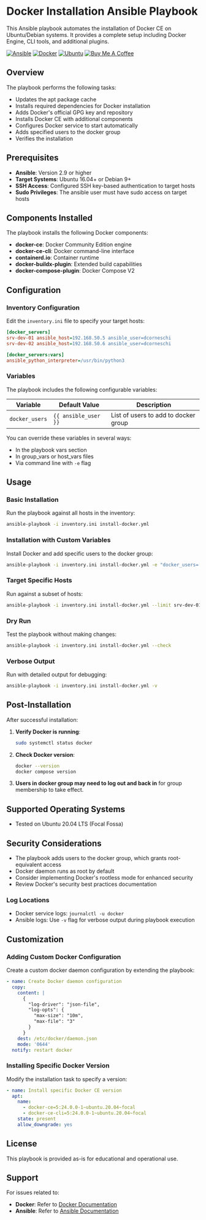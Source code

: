 # Docker Installation Ansible Playbook

This Ansible playbook automates the installation of Docker CE on Ubuntu/Debian systems. It provides a complete setup including Docker Engine, CLI tools, and additional plugins.

[![Ansible](https://img.shields.io/badge/Ansible-EE0000?logo=ansible&logoColor=white)](https://www.ansible.com)
[![Docker](https://img.shields.io/badge/Docker-2496ED?logo=docker&logoColor=white)](https://www.docker.com)
[![Ubuntu](https://img.shields.io/badge/Ubuntu-E95420?logo=ubuntu&logoColor=white)](https://ubuntu.com)
[![Buy Me A Coffee](https://img.shields.io/badge/Buy%20Me%20A%20Coffee-support-FFDD00?logo=buy-me-a-coffee&logoColor=black)](https://www.buymeacoffee.com/dcorneschi)

## Overview

The playbook performs the following tasks:
- Updates the apt package cache
- Installs required dependencies for Docker installation
- Adds Docker's official GPG key and repository
- Installs Docker CE with additional components
- Configures Docker service to start automatically
- Adds specified users to the docker group
- Verifies the installation

## Prerequisites

- **Ansible**: Version 2.9 or higher
- **Target Systems**: Ubuntu 16.04+ or Debian 9+
- **SSH Access**: Configured SSH key-based authentication to target hosts
- **Sudo Privileges**: The ansible user must have sudo access on target hosts

## Components Installed

The playbook installs the following Docker components:
- **docker-ce**: Docker Community Edition engine
- **docker-ce-cli**: Docker command-line interface
- **containerd.io**: Container runtime
- **docker-buildx-plugin**: Extended build capabilities
- **docker-compose-plugin**: Docker Compose V2

## Configuration

### Inventory Configuration

Edit the `inventory.ini` file to specify your target hosts:

```ini
[docker_servers]
srv-dev-01 ansible_host=192.168.50.5 ansible_user=dcorneschi
srv-dev-02 ansible_host=192.168.50.6 ansible_user=dcorneschi

[docker_servers:vars]
ansible_python_interpreter=/usr/bin/python3
```

### Variables

The playbook includes the following configurable variables:

| Variable | Default Value | Description |
|----------|---------------|-------------|
| `docker_users` | `{{ ansible_user }}` | List of users to add to docker group |

You can override these variables in several ways:
- In the playbook vars section
- In group_vars or host_vars files
- Via command line with `-e` flag

## Usage

### Basic Installation

Run the playbook against all hosts in the inventory:

```bash
ansible-playbook -i inventory.ini install-docker.yml
```

### Installation with Custom Variables

Install Docker and add specific users to the docker group:

```bash
ansible-playbook -i inventory.ini install-docker.yml -e "docker_users=['user1','user2','user3']"
```

### Target Specific Hosts

Run against a subset of hosts:

```bash
ansible-playbook -i inventory.ini install-docker.yml --limit srv-dev-01
```

### Dry Run

Test the playbook without making changes:

```bash
ansible-playbook -i inventory.ini install-docker.yml --check
```

### Verbose Output

Run with detailed output for debugging:

```bash
ansible-playbook -i inventory.ini install-docker.yml -v
```

## Post-Installation

After successful installation:

1. **Verify Docker is running**:
   ```bash
   sudo systemctl status docker
   ```

2. **Check Docker version**:
   ```bash
   docker --version
   docker compose version
   ```

3. **Users in docker group may need to log out and back in** for group membership to take effect.

## Supported Operating Systems

- Tested on Ubuntu 20.04 LTS (Focal Fossa)

## Security Considerations

- The playbook adds users to the docker group, which grants root-equivalent access
- Docker daemon runs as root by default
- Consider implementing Docker's rootless mode for enhanced security
- Review Docker's security best practices documentation

### Log Locations

- Docker service logs: `journalctl -u docker`
- Ansible logs: Use `-v` flag for verbose output during playbook execution

## Customization

### Adding Custom Docker Configuration

Create a custom docker daemon configuration by extending the playbook:

```yaml
- name: Create Docker daemon configuration
  copy:
    content: |
      {
        "log-driver": "json-file",
        "log-opts": {
          "max-size": "10m",
          "max-file": "3"
        }
      }
    dest: /etc/docker/daemon.json
    mode: '0644'
  notify: restart docker
```

### Installing Specific Docker Version

Modify the installation task to specify a version:

```yaml
- name: Install specific Docker CE version
  apt:
    name:
      - docker-ce=5:24.0.0-1~ubuntu.20.04~focal
      - docker-ce-cli=5:24.0.0-1~ubuntu.20.04~focal
    state: present
    allow_downgrade: yes
```

## License

This playbook is provided as-is for educational and operational use.

## Support

For issues related to:
- **Docker**: Refer to [Docker Documentation](https://docs.docker.com/)
- **Ansible**: Refer to [Ansible Documentation](https://docs.ansible.com/)
